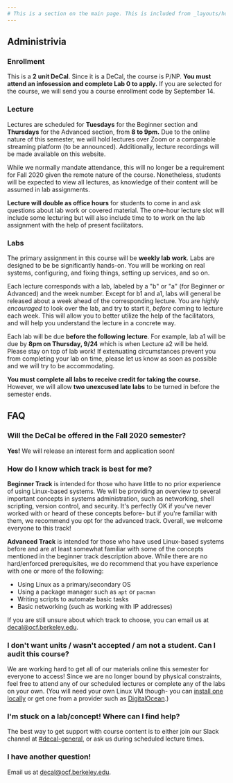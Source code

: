 ```yaml
---
# This is a section on the main page. This is included from _layouts/home.html.
---
```

## Administrivia

### Enrollment
This is a **2 unit DeCal**. Since it is a DeCal, the course is P/NP. **You must
attend an infosession and complete Lab 0 to apply.** If you are selected for the
course, we will send you a course enrollment code by September 14.

### Lecture
Lectures are scheduled for **Tuesdays** for the Beginner section and
**Thursdays** for the Advanced section, from **8 to 9pm.** Due to the online
nature of this semester, we will hold lectures over Zoom or a comparable
streaming platform (to be announced). Additionally, lecture recordings will
be made available on this website.

<!-- Not applicable for fa20
OCF Lab, located at 171 MLK (MLK basement down the hall from the student store).
**Attendance is mandatory, with two allowed unexcused absences.** Some other
conflicts, such as exams, may be excused if you provide prior notice. Please only
come to the lab on the day corresponding to the section you are in.
 -->

While we normally mandate attendance, this will no longer be a requirement for
Fall 2020 given the remote nature of the course. Nonetheless, students will be
expected to view all lectures, as knowledge of their content will be assumed in
lab assignments.

**Lecture will double as office hours** for students to come in and ask
questions about lab work or covered material. The one-hour lecture slot will 
include some lecturing but will also include time to to work on the lab assignment
with the help of present facilitators. 

<!-- Not applicable for fa20
Note that we only have 30 computers in the lab,
but 40 people are enrolled in each course, so **please bring a laptop** if you
can. -->

### Labs
The primary assignment in this course will be **weekly lab work**.
Labs are designed to be be significantly hands-on. You will be working on
real systems, configuring, and fixing things, setting up services, and so on.

Each lecture corresponds with a lab, labeled by a "b" or "a" (for Beginner or
Advanced) and the week number. Except for b1 and a1, labs will general be
released about a week ahead of the corresponding lecture. You are *highly
encouraged* to look over the lab, and try to start it, *before* coming to
lecture each week. This will allow you to better utilize the help of the
facilitators, and will help you understand the lecture in a concrete way.

Each lab will be due **before the following lecture**. For example, lab a1 will
be due by **8pm on Thursday, 9/24** which is when Lecture a2 will be held. Please stay on
top of lab work! If extenuating circumstances prevent you from completing your
lab on time, please let us know as soon as possible and we will try to be
accommodating.

**You must complete all labs to receive credit for taking the course.** However,
we will allow **two unexcused late labs** to be turned in before the semester ends. 

## FAQ

### Will the DeCal be offered in the Fall 2020 semester?
**Yes!** We will release an interest form and application soon!

### How do I know which track is best for me?
**Beginner Track** is intended for those who have little to no prior experience of
using Linux-based systems. We will be providing an overview to several important
concepts in systems administration, such as networking, shell scripting, version
control, and security. It's perfectly OK if you've never worked with or heard of
these concepts before- but if you're familiar with them, we recommend you opt
for the advanced track. Overall, we welcome everyone to this track!

**Advanced Track** is intended for those who have used Linux-based systems before
and are at least somewhat familiar with some of the concepts mentioned in the
beginner track description above. While there are no hard/enforced prerequisites,
we do recommend that you have experience with one or more of the following:
 - Using Linux as a primary/secondary OS
 - Using a package manager such as `apt` or `pacman`
 - Writing scripts to automate basic tasks
 - Basic networking (such as working with IP addresses)

If you are still unsure about which track to choose,
you can email us at [decal@ocf.berkeley.edu][email].

### I don't want units / wasn't accepted / am not a student. Can I audit this course?
We are working hard to get all of our materials online this semester for everyone to
access! Since we are no longer bound by physical constraints, feel free to attend
any of our scheduled lectures or complete any of the labs on your own. (You will
need your own Linux VM though- you can 
[install one locally](https://blog.storagecraft.com/the-dead-simple-guide-to-installing-a-linux-virtual-machine-on-windows/)
or get one from a provider such as [DigitalOcean](https://www.digitalocean.com/).)

### I'm stuck on a lab/concept! Where can I find help?
The best way to get support with course content is to either join our Slack channel at [#decal-general][slack], or
ask us during scheduled lecture times.

### I have another question!
Email us at [decal@ocf.berkeley.edu][email].

[email]: mailto:decal@ocf.berkeley.edu
[slack]: https://fco.slack.com/archives/CN0FQ9BUN